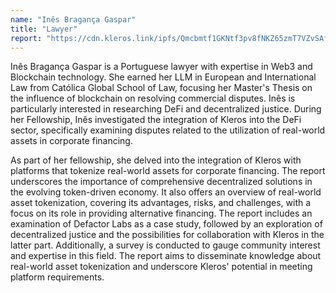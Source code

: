 ```yaml
---
name: "Inês Bragança Gaspar"
title: "Lawyer"
report: "https://cdn.kleros.link/ipfs/Qmcbmtf1GKNtf3pv8fNKZ65zmT7VZvSAfHBnhM3CAKY9BV/IntegratingKlerosOntoPlatformsTokenizingRealWorldAssetsForFinancingPurposes.pdf"
---
```


Inês Bragança Gaspar is a Portuguese lawyer with expertise in Web3 and Blockchain technology. She earned her LLM in European and International Law from Católica Global School of Law, focusing her Master's Thesis on the influence of blockchain on resolving commercial disputes. Inês is particularly interested in researching DeFi and decentralized justice. During her Fellowship, Inês investigated the integration of Kleros into the DeFi sector, specifically examining disputes related to the utilization of real-world assets in corporate financing.

As part of her fellowship, she delved into the integration of Kleros with platforms that tokenize real-world assets for corporate financing. The report underscores the importance of comprehensive decentralized solutions in the evolving token-driven economy. It also offers an overview of real-world asset tokenization, covering its advantages, risks, and challenges, with a focus on its role in providing alternative financing. The report includes an examination of Defactor Labs as a case study, followed by an exploration of decentralized justice and the possibilities for collaboration with Kleros in the latter part. Additionally, a survey is conducted to gauge community interest and expertise in this field. The report aims to disseminate knowledge about real-world asset tokenization and underscore Kleros' potential in meeting platform requirements.
